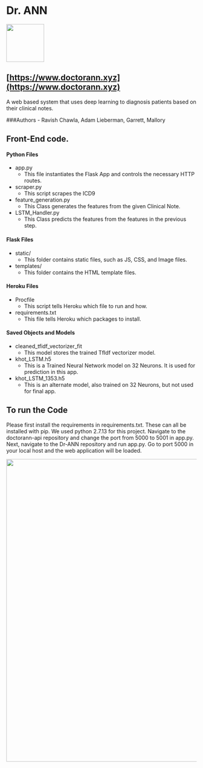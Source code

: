 #  Dr. ANN

<img src='http://i.imgur.com/bE6iAGu.jpg' width=100x/> 

## [https://www.doctorann.xyz](https://www.doctorann.xyz)


A web based system that uses deep learning to diagnosis patients based on their clinical notes.

###Authors - Ravish Chawla, Adam Lieberman, Garrett, Mallory

## Front-End code.

#### Python Files

- app.py
	- This file instantiates the Flask App and controls the necessary HTTP routes.
- scraper.py
	- This script scrapes the ICD9 
- feature_generation.py
	- This Class generates the features from the given Clinical Note.
- LSTM_Handler.py
	- This Class predicts the features from the features in the previous step.

#### Flask Files

- static/
	- This folder contains static files, such as JS, CSS, and Image files.
- templates/
	- This folder contains the HTML template files.

#### Heroku Files

- Procfile
	- This script tells Heroku which file to run and how.
- requirements.txt
	- This file tells Heroku which packages to install.

#### Saved Objects and Models

- cleaned_tfidf_vectorizer_fit
	- This model stores the trained TfIdf vectorizer model.
- khot_LSTM.h5
	- This is a Trained Neural Network model on 32 Neurons. It is used for prediction in this app.
- khot_LSTM_1353.h5
	- This is an alternate model, also trained on 32 Neurons, but not used for final app.




## To run the Code

Please first install the requirements in requirements.txt. These can all be installed with pip. We used python 2.7.13 for this project. Navigate to the doctorann-api repository and change the port from 5000 to 5001 in app.py. Next, navigate to the Dr-ANN repository and run app.py. Go to port 5000 in your local host and the web application will be loaded. 


<img src='http://i.imgur.com/bE6iAGu.jpg' width=800px/>
